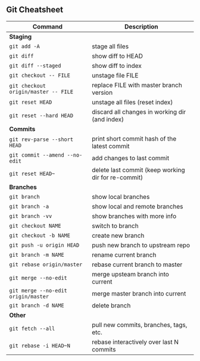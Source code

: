## Git Cheatsheet

Command | Description
--- | ---
**Staging** | 
`git add -A` | stage all files 
`git diff` | show diff to HEAD 
`git diff --staged` | show diff to index 
`git checkout -- FILE` | unstage file FILE 
`git checkout origin/master -- FILE` | replace FILE with master branch version 
`git reset HEAD` | unstage all files (reset index) 
`git reset --hard HEAD` | discard all changes in working dir (and index) 
**Commits** | 
`git rev-parse --short HEAD` | print short commit hash of the latest commit 
`git commit --amend --no-edit` | add changes to last commit 
`git reset HEAD~` | delete last commit (keep working dir for re-commit) 
**Branches** | 
`git branch` | show local branches 
`git branch -a` | show local and remote branches 
`git branch -vv` | show branches with more info 
`git checkout NAME` | switch to branch 
`git checkout -b NAME` | create new branch 
`git push -u origin HEAD` | push new branch to upstream repo 
`git branch -m NAME` | rename current branch 
`git rebase origin/master` | rebase current branch to master 
`git merge --no-edit` | merge upsteam branch into current 
`git merge --no-edit origin/master` | merge master branch into current 
`git branch -d NAME` | delete branch 
**Other** | 
`git fetch --all` | pull new commits, branches, tags, etc. 
`git rebase -i HEAD~N` | rebase interactively over last N commits 

